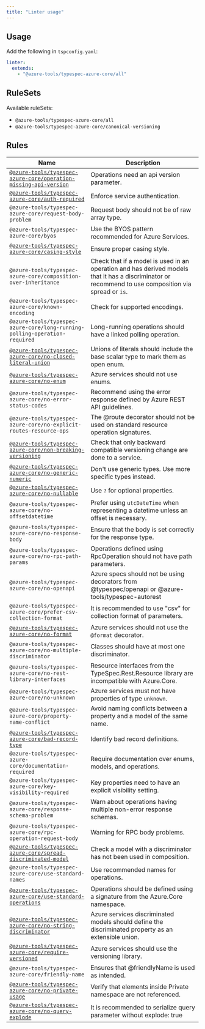 ```yaml
---
title: "Linter usage"
---
```


## Usage

Add the following in `tspconfig.yaml`:

```yaml
linter:
  extends:
    - "@azure-tools/typespec-azure-core/all"
```

## RuleSets

Available ruleSets:

- `@azure-tools/typespec-azure-core/all`
- `@azure-tools/typespec-azure-core/canonical-versioning`

## Rules

| Name                                                                                                                             | Description                                                                                                                                          |
| -------------------------------------------------------------------------------------------------------------------------------- | ---------------------------------------------------------------------------------------------------------------------------------------------------- |
| [`@azure-tools/typespec-azure-core/operation-missing-api-version`](/libraries/azure-core/rules/operation-missing-api-version.md) | Operations need an api version parameter.                                                                                                            |
| [`@azure-tools/typespec-azure-core/auth-required`](/libraries/azure-core/rules/auth-required.md)                                 | Enforce service authentication.                                                                                                                      |
| `@azure-tools/typespec-azure-core/request-body-problem`                                                                          | Request body should not be of raw array type.                                                                                                        |
| `@azure-tools/typespec-azure-core/byos`                                                                                          | Use the BYOS pattern recommended for Azure Services.                                                                                                 |
| [`@azure-tools/typespec-azure-core/casing-style`](/libraries/azure-core/rules/casing-style.md)                                   | Ensure proper casing style.                                                                                                                          |
| `@azure-tools/typespec-azure-core/composition-over-inheritance`                                                                  | Check that if a model is used in an operation and has derived models that it has a discriminator or recommend to use composition via spread or `is`. |
| `@azure-tools/typespec-azure-core/known-encoding`                                                                                | Check for supported encodings.                                                                                                                       |
| `@azure-tools/typespec-azure-core/long-running-polling-operation-required`                                                       | Long-running operations should have a linked polling operation.                                                                                      |
| [`@azure-tools/typespec-azure-core/no-closed-literal-union`](/libraries/azure-core/rules/no-closed-literal-union.md)             | Unions of literals should include the base scalar type to mark them as open enum.                                                                    |
| [`@azure-tools/typespec-azure-core/no-enum`](/libraries/azure-core/rules/no-enum.md)                                             | Azure services should not use enums.                                                                                                                 |
| `@azure-tools/typespec-azure-core/no-error-status-codes`                                                                         | Recommend using the error response defined by Azure REST API guidelines.                                                                             |
| `@azure-tools/typespec-azure-core/no-explicit-routes-resource-ops`                                                               | The @route decorator should not be used on standard resource operation signatures.                                                                   |
| [`@azure-tools/typespec-azure-core/non-breaking-versioning`](/libraries/azure-core/rules/non-breaking-versioning.md)             | Check that only backward compatible versioning change are done to a service.                                                                         |
| [`@azure-tools/typespec-azure-core/no-generic-numeric`](/libraries/azure-core/rules/no-generic-numeric.md)                       | Don't use generic types. Use more specific types instead.                                                                                            |
| [`@azure-tools/typespec-azure-core/no-nullable`](/libraries/azure-core/rules/no-nullable.md)                                     | Use `?` for optional properties.                                                                                                                     |
| `@azure-tools/typespec-azure-core/no-offsetdatetime`                                                                             | Prefer using `utcDateTime` when representing a datetime unless an offset is necessary.                                                               |
| `@azure-tools/typespec-azure-core/no-response-body`                                                                              | Ensure that the body is set correctly for the response type.                                                                                         |
| `@azure-tools/typespec-azure-core/no-rpc-path-params`                                                                            | Operations defined using RpcOperation should not have path parameters.                                                                               |
| `@azure-tools/typespec-azure-core/no-openapi`                                                                                    | Azure specs should not be using decorators from @typespec/openapi or @azure-tools/typespec-autorest                                                  |
| `@azure-tools/typespec-azure-core/prefer-csv-collection-format`                                                                  | It is recommended to use "csv" for collection format of parameters.                                                                                  |
| [`@azure-tools/typespec-azure-core/no-format`](/libraries/azure-core/rules/prevent-format.md)                                    | Azure services should not use the `@format` decorator.                                                                                               |
| `@azure-tools/typespec-azure-core/no-multiple-discriminator`                                                                     | Classes should have at most one discriminator.                                                                                                       |
| `@azure-tools/typespec-azure-core/no-rest-library-interfaces`                                                                    | Resource interfaces from the TypeSpec.Rest.Resource library are incompatible with Azure.Core.                                                        |
| `@azure-tools/typespec-azure-core/no-unknown`                                                                                    | Azure services must not have properties of type `unknown`.                                                                                           |
| `@azure-tools/typespec-azure-core/property-name-conflict`                                                                        | Avoid naming conflicts between a property and a model of the same name.                                                                              |
| [`@azure-tools/typespec-azure-core/bad-record-type`](/libraries/azure-core/rules/bad-record-type.md)                             | Identify bad record definitions.                                                                                                                     |
| `@azure-tools/typespec-azure-core/documentation-required`                                                                        | Require documentation over enums, models, and operations.                                                                                            |
| `@azure-tools/typespec-azure-core/key-visibility-required`                                                                       | Key properties need to have an explicit visibility setting.                                                                                          |
| `@azure-tools/typespec-azure-core/response-schema-problem`                                                                       | Warn about operations having multiple non-error response schemas.                                                                                    |
| `@azure-tools/typespec-azure-core/rpc-operation-request-body`                                                                    | Warning for RPC body problems.                                                                                                                       |
| [`@azure-tools/typespec-azure-core/spread-discriminated-model`](/libraries/azure-core/rules/spread-discriminated-model.md)       | Check a model with a discriminator has not been used in composition.                                                                                 |
| `@azure-tools/typespec-azure-core/use-standard-names`                                                                            | Use recommended names for operations.                                                                                                                |
| [`@azure-tools/typespec-azure-core/use-standard-operations`](/libraries/azure-core/rules/use-standard-operations.md)             | Operations should be defined using a signature from the Azure.Core namespace.                                                                        |
| [`@azure-tools/typespec-azure-core/no-string-discriminator`](/libraries/azure-core/rules/no-string-discriminator.md)             | Azure services discriminated models should define the discriminated property as an extensible union.                                                 |
| [`@azure-tools/typespec-azure-core/require-versioned`](/libraries/azure-core/rules/require-versioned.md)                         | Azure services should use the versioning library.                                                                                                    |
| `@azure-tools/typespec-azure-core/friendly-name`                                                                                 | Ensures that @friendlyName is used as intended.                                                                                                      |
| [`@azure-tools/typespec-azure-core/no-private-usage`](/libraries/azure-core/rules/no-private-usage.md)                           | Verify that elements inside Private namespace are not referenced.                                                                                    |
| [`@azure-tools/typespec-azure-core/no-query-explode`](/libraries/azure-core/rules/no-query-explode.md)                           | It is recommended to serialize query parameter without explode: true                                                                                 |
